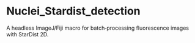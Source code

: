 # Nuclei_Stardist_detection
A headless ImageJ/Fiji macro for batch‑processing fluorescence images with StarDist 2D.
